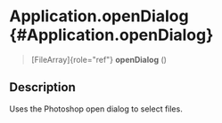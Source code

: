 Application.openDialog {#Application.openDialog}
======================

> [FileArray]{role="ref"} **openDialog** ()

Description
-----------

Uses the Photoshop open dialog to select files.
